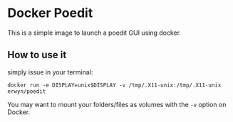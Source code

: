 Docker Poedit
==============

This is a simple image to launch a poedit GUI using docker.

How to use it
--------------

simply issue in your terminal:

    docker run -e DISPLAY=unix$DISPLAY -v /tmp/.X11-unix:/tmp/.X11-unix erwyn/poedit

You may want to mount your folders/files as volumes with the `-v` option on Docker.
